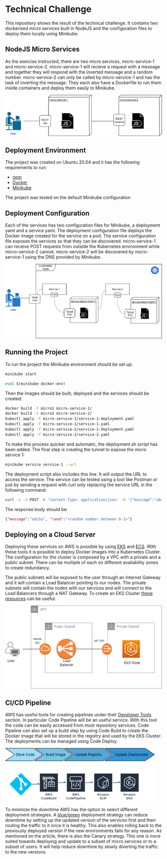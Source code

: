 # Technical Challenge

This repository shows the result of the technical challenge. It contains two dockerized micro services built in NodeJS and the configuration files to deploy them locally using Minikube.

## NodeJS Micro Services

As the exercise instructed, there are two micro services, micro-service-1 and micro-service-2. micro-service-1 will recieve a request with a message and together they will respond with the inverted message and a random number. micro-service-2 can only be called by micro-service-1 and has the task of inverting the message. They each also have a Dockerfile to run them inside containers and deploy them easily to Minikube.

![NodeJS Micro Services](images/microservices.png)

## Deployment Environment

The project was created on Ubuntu 20.04 and it has the following requirements to run:

* [npm](https://www.npmjs.com/get-npm)
* [Docker](https://docs.docker.com/engine/install/)
* [Minikube](https://minikube.sigs.k8s.io/docs/start/)

The project was tested on the default Minikube configuration

## Deployment Configuration

Each of the services has two configuration files for Minikube, a deployment yaml and a service yaml. The deployment configuration file deploys the Docker image created for the service on a pod. The service configuration file exposes the services so that they can be discovered. micro-service-1 can receive POST requests from outside the Kubernetes environment while micro-service-2 cannot. micro-service-2 will be discovered by micro-service-1 using the DNS provided by Minikube.

![Deployment](images/kubernetes.png)

## Running the Project

To run the project the Minikube environment should be set up:

```bash
minikube start
```

```bash
eval $(minikube docker-env)
```

Then the images should be built, deployed and the services should be created:

```bash
docker build -t micro1 micro-service-1/
docker build -t micro2 micro-service-2/
kubectl apply -f micro-service-1/service-1-deployment.yaml
kubectl apply -f micro-service-1/service-1.yaml
kubectl apply -f micro-service-2/service-2-deployment.yaml
kubectl apply -f micro-service-2/service-2.yaml
```

To make this process quicker and automatic, the deployment.sh script has been added.
The final step is creating the tunnel to expose the micro service 1:

```bash
minikube service service-1 --url
```

The deployment script also includes this line. It will output the URL to access the service. The service can be tested using a tool like Postman or just by sending a request with curl only replacing the service URL in the following command:

```bash
curl -i -X POST -H 'Content-Type: application/json' -d '{"message":"abcde"}' <service URL>/api
```

The response body should be:

```json
{"message":"edcba", "rand":"<random number between 0-1>"}
```

## Deploying on a Cloud Server

Deploying these services on AWS is possible by using [EKS](https://aws.amazon.com/eks/) and [ECS](https://aws.amazon.com/ecs/). With these tools it is possible to deploy Docker images into a Kubernetes Cluster. The configuration for the cluster is composed by a VPC with a private and a public subnet. There can be multiple of each on different availability zones to create redundancy.

The public subnets will be exposed to the user through an Internet Gateway and it will contain a Load Balancer pointing to our nodes. The private subnets will contain the nodes with our services and will connect to the Load Balancers through a NAT Gateway. To create an EKS Cluster [these resources](https://docs.aws.amazon.com/eks/latest/userguide/getting-started-console.html) can be useful.

![Cloud Deployment](images/cloud.png)

## CI/CD Pipeline

AWS has useful tools for creating pipelines under their [Developer Tools](https://aws.amazon.com/products/developer-tools/) section. In particular Code Pipeline will be an useful service. With this tool the code can be easily accessed from most repository services. Code Pipeline can also set up a build step by using Code Build to create the Docker image that will be stored in the registry and used by the EKS Cluster. The deployments can be managed using Code Deploy.

![CI/CD Pipeline](images/pipeline.png)

To minimize the downtime AWS has the option to select different deployment strategies. A [blue/green](https://aws.amazon.com/blogs/compute/bluegreen-deployments-with-amazon-ecs/) deployment strategy can reduce downtime by setting up the updated version of the services first and then routing the traffic to it once it is healthy. This also enables rolling back to the previously deployed version if the new environments fails for any reason. As mentioned on the article, there is also the Canary strategy. This one is more suited towards deploying and update to a subset of micro services or to a subset of users. It will help reduce downtime by slowly diverting the traffic to the new versions.

